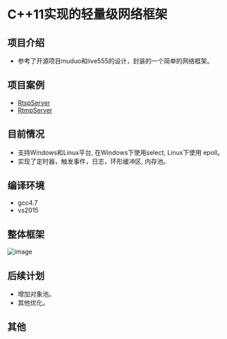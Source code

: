 # C++11实现的轻量级网络框架

项目介绍
-
* 参考了开源项目muduo和live555的设计，封装的一个简单的网络框架。

项目案例
- 
* [RtspServer](https://github.com/PHZ76/RtspServer)
* [RtmpServer](https://github.com/PHZ76/rtmp)

目前情况
-
* 支持Windows和Linux平台, 在Windows下使用select, Linux下使用 epoll。
* 实现了定时器，触发事件，日志，环形缓冲区, 内存池。

编译环境
-
* gcc4.7
* vs2015

整体框架
- 
![image](https://github.com/PHZ76/xop/blob/master/pic/1.pic.jpg) 

后续计划
-
* 增加对象池。
* 其他优化。

其他
-

